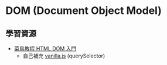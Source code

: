 # DOM (Document Object Model)

## 學習資源

* [菜鳥教程 HTML DOM 入門](http://www.runoob.com/htmldom/htmldom-tutorial.html)
  * 自己補充 [vanilla.js](vanillajs/) (querySelector)

